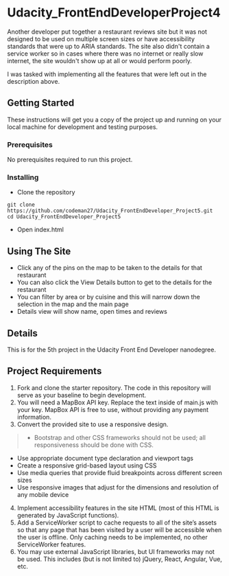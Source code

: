 # Udacity_FrontEndDeveloperProject4
Another developer put together a restaurant reviews site but it was not designed to be used on multiple screen sizes or have accessibility standards that were up to ARIA standards. The site also didn't contain a service worker so in cases where there was no internet or really slow internet, the site wouldn't show up at all or would perform poorly.

I was tasked with implementing all the features that were left out in the description above.

## Getting Started

These instructions will get you a copy of the project up and running on your local machine for development and testing purposes.

### Prerequisites

No prerequisites required to run this project.

### Installing

- Clone the repository

```
git clone https://github.com/codeman27/Udacity_FrontEndDeveloper_Project5.git
cd Udacity_FrontEndDeveloper_Project5
```
- Open index.html

## Using The Site
- Click any of the pins on the map to be taken to the details for that restaurant
- You can also click the View Details button to get to the details for the restaurant
- You can filter by area or by cuisine and this will narrow down the selection in the map and the main page
- Details view will show name, open times and reviews

## Details
This is for the 5th project in the Udacity Front End Developer nanodegree. 

## Project Requirements
1. Fork and clone the starter repository. The code in this repository will serve as your baseline to begin development.
2. You will need a MapBox API key. Replace the text <your MAPBOX API KEY HERE>inside of main.js with your key. MapBox API is free to use, without providing any payment information.
3. Convert the provided site to use a responsive design.
  > - Bootstrap and other CSS frameworks should not be used; all responsiveness should be done with CSS.
  - Use appropriate document type declaration and viewport tags
  - Create a responsive grid-based layout using CSS
  - Use media queries that provide fluid breakpoints across different screen sizes
  - Use responsive images that adjust for the dimensions and resolution of any mobile device
4. Implement accessibility features in the site HTML (most of this HTML is generated by JavaScript functions).
5. Add a ServiceWorker script to cache requests to all of the site’s assets so that any page that has been visited by a user will be accessible when the user is offline. Only caching needs to be implemented, no other ServiceWorker features.
6. You may use external JavaScript libraries, but UI frameworks may not be used. This includes (but is not limited to) jQuery, React, Angular, Vue, etc.
